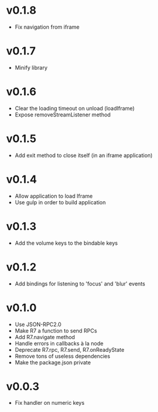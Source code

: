 # v0.1.8
* Fix navigation from iframe

# v0.1.7
* Minify library

# v0.1.6
* Clear the loading timeout on unload (loadIframe)
* Expose removeStreamListener method

# v0.1.5
* Add exit method to close itself (in an iframe application)

# v0.1.4
* Allow application to load Iframe
* Use gulp in order to build application

# v0.1.3
* Add the volume keys to the bindable keys

# v0.1.2
* Add bindings for listening to 'focus' and 'blur' events

# v0.1.0

* Use JSON-RPC2.0
* Make R7 a function to send RPCs
* Add R7.navigate method
* Handle errors in callbacks à la node
* Deprecate R7.rpc, R7.send, R7.onReadyState
* Remove tons of useless dependencies
* Make the package.json private

# v0.0.3

* Fix handler on numeric keys
